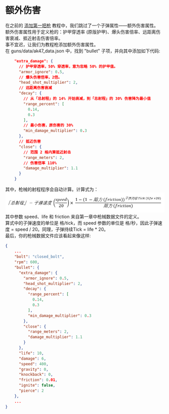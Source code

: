 # 额外伤害
在之前的 [添加第一把枪](/zh/gunpack/first_gun/) 教程中，我们跳过了一个子弹属性——额外伤害属性。   
额外伤害属性用于定义枪的：护甲穿透率 (原版护甲)、爆头伤害倍率、远距离伤害衰减、抵近射击伤害倍率。  
事不宜迟，让我们为教程枪添加额外伤害属性。   
在 guns/data/ak47_data.json 中，找到 "bullet" 子项，并向其中添加如下代码:   
``` json
    "extra_damage": {
      // 护甲穿透率，50% 穿透率，意为忽略 50% 的护甲值。
      "armor_ignore": 0.5,
      // 爆头伤害倍率，2倍。
      "head_shot_multiplier": 2,
      // 远距离伤害衰减
      "decay": {
        // 从「总射程」的 14% 开始衰减，到「总射程」的 30% 伤害降为最小值
        "range_percent": [
          0.14,
          0.3
        ],
        // 最小伤害，原伤害的 30%
        "min_damage_multiplier": 0.3
      },
      // 抵近伤害
      "close": {
        // 范围 2 格内算抵近射击
        "range_meters": 2,
        // 伤害倍率 110%
        "damage_multiplier": 1.1
      }
    }
```
其中，枪械的射程程序会自动计算。计算式为：   
![Max Distance Calculate](./max_distance.png)   
其中参数 speed、life 和 friction 来自第一章中枪械数据文件的定义。   
算式中的子弹速度的单位是 格/tick，而 speed 参数的单位是 格/秒，因此子弹速度 = speed / 20。同理，子弹持续Tick = life * 20。   
最后，你的枪械数据文件应该看起来像这样:    
``` json
{
    ...
    "bolt": "closed_bolt",
    "rpm": 600,
    "bullet": {
      "extra_damage": {
        "armor_ignore": 0.5,
        "head_shot_multiplier": 2,
        "decay": {
          "range_percent": [
            0.14,
            0.3
          ],
          "min_damage_multiplier": 0.3
        },
        "close": {
          "range_meters": 2,
          "damage_multiplier": 1.1
        }
      },
      "life": 10,
      "damage": 6,
      "speed": 400,
      "gravity": 0,
      "knockback": 0,
      "friction": 0.01,
      "ignite": false,
      "pierce": 2
    },
    ...
}
```